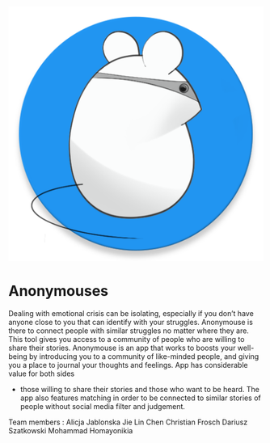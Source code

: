 ![Anonymouses](app/src/main/ic_launcher-web.png)

# Anonymouses

Dealing with emotional crisis can be isolating, especially if you don’t have anyone close to you that can identify with your struggles. 
Anonymouse is there to connect people with similar struggles no matter where they are. This tool gives you access to a community of people 
who are willing to share their stories. Anonymouse is an app that works to boosts your well-being by introducing you to a community 
of like-minded people, and giving you a place to journal your thoughts and feelings. App has considerable value for both sides 
- those willing to share their stories and those who want to be heard. The app also features matching in order to be connected to 
similar stories of people without social media filter and judgement.

Team members : 
Alicja Jablonska
Jie Lin Chen
Christian Frosch
Dariusz Szatkowski
Mohammad Homayonikia
